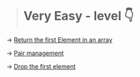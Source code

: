 > # Very Easy - level 👇

-> [Return the first Element in an array](./1.Return%20the%20first%20Element%20in%20an%20array.js)

-> [Pair management](./2.Pair%20management.js)

-> [Drop the first element](./3.Learn%20Lodash_.drop%2C%20Drop%20the%20First%20Elements%20of%20an%20Array.js)